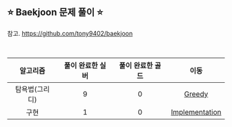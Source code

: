 ## ⭐️ Baekjoon 문제 풀이 ⭐️ 

참고. https://github.com/tony9402/baekjoon

<br>

| **알고리즘**   | **풀이 완료한 실버** | **풀이 완료한 골드** | **이동** |
|:-------------:|:-------------------:|:-------------------:|:--------:|
| 탐욕법(그리디) | 9 | 0 | [Greedy](https://github.com/yuuforest/Baekjoon/tree/main/python/%EA%B7%B8%EB%A6%AC%EB%94%94) |
| 구현 | 1 | 0 | [Implementation](https://github.com/yuuforest/Baekjoon/tree/main/python/%EA%B5%AC%ED%98%84) |